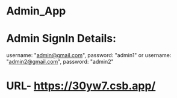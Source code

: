 # Admin_App
# Admin SignIn Details:
username: "admin@gmail.com", password: "admin1" 
or
username: "admin2@gmail.com", password: "admin2"
# URL- https://30yw7.csb.app/
